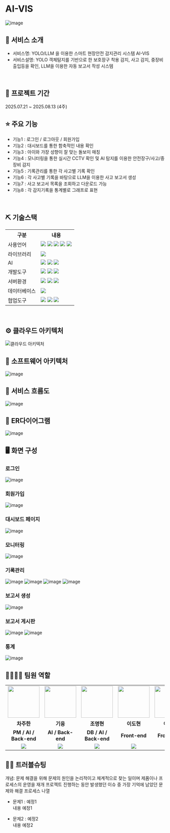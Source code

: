 # AI-VIS
![image](https://github.com/user-attachments/assets/bf1dce66-78f0-4ed6-83d2-9984f64b34e9)



## 👀 서비스 소개
* 서비스명: YOLO/LLM 을 이용한 스마트 현장안전 감지관리 시스템 AI-VIS
* 서비스설명: YOLO 객체탐지를 기반으로 한 보호장구 착용 감지, 사고 감지, 중장비 출입등을 확인, LLM을 이용한 자동 보고서 작성 시스템
<br>

## 📅 프로젝트 기간
2025.07.21 ~ 2025.08.13 (4주)


## ⭐ 주요 기능

* 기능1 : 로그인 / 로그아웃 / 회원가입
* 기능2 : 대시보드를 통한 함축적인 내용 확인
* 기능3 : 아이와 가장 성향이 잘 맞는 돌보미 매칭
* 기능4 : 모니터링을 통한 실시간 CCTV 확인 및 AI 탐지를 이용한 안전장구/사고/중장비 감지
* 기능5 : 기록관리를 통한 각 사고별 기록 확인
* 기능6 : 각 사고별 기록을 바탕으로 LLM을 이용한 사고 보고서 생성
* 기능7 : 사고 보고서 목록을 조회하고 다운로드 가능
* 기능8 : 각 감지기록을 통계별로 그래프로 표현
<br>

## ⛏ 기술스택
<table>
    <tr>
        <th>구분</th>
        <th>내용</th>
    </tr>
    <tr>
        <td>사용언어</td>
        <td>
            <img src="https://img.shields.io/badge/Java-007396?style=for-the-badge&logo=java&logoColor=white"/>
            <img src="https://img.shields.io/badge/HTML5-E34F26?style=for-the-badge&logo=HTML5&logoColor=white"/>
            <img src="https://img.shields.io/badge/CSS3-1572B6?style=for-the-badge&logo=CSS3&logoColor=white"/>
            <img src="https://img.shields.io/badge/JavaScript-F7DF1E?style=for-the-badge&logo=JavaScript&logoColor=white"/>
            <img src ="https://img.shields.io/badge/Python-3776AB.svg?&style=for-the-badge&logo=Python&logoColor=white"/>
        </td>
    </tr>
    <tr>
        <td>라이브러리</td>
        <td>
            <img src="https://img.shields.io/badge/react-61DAFB?style=for-the-badge&logo=react&logoColor=white"/>
        </td>
    </tr>
        <tr>
        <td>AI</td>
        <td>
            <img src="https://img.shields.io/badge/YOLO-111F68?style=for-the-badge&logo=yolo&logoColor=white"/>
            <img src="https://img.shields.io/badge/NAVER OCR-03C75A?style=for-the-badge&logo=Naver&logoColor=white"/>
            <img src="https://img.shields.io/badge/ChatGPT-412991?style=for-the-badge&logo=openai&logoColor=white"/>
        </td>
    </tr>
    <tr>
        <td>개발도구</td>
        <td>
            <img src="https://img.shields.io/badge/springboot-6DB33F?style=for-the-badge&logo=springboot&logoColor=white"/>
            <img src="https://img.shields.io/badge/VSCode-007ACC?style=for-the-badge&logo=VisualStudioCode&logoColor=white"/>
            <img src="https://img.shields.io/badge/jupyter-F37626?style=for-the-badge&logo=jupyter&logoColor=white"/>
        </td>
    </tr>
    <tr>
        <td>서버환경</td>
        <td>
            <img src="https://img.shields.io/badge/Apache%20Tomcat-F8DC75?style=for-the-badge&logo=apachetomcat&logoColor=black"/>
            <img src="https://img.shields.io/badge/flask-000000?style=for-the-badge&logo=flask&logoColor=white"/>
            <img src="https://img.shields.io/badge/NCP-03C75A?style=for-the-badge&logo=Naver&logoColor=white"/>
        </td>
    </tr>
    <tr>
        <td>데이터베이스</td>
        <td>
            <img src="https://img.shields.io/badge/MySQL-4479A1?style=for-the-badge&logo=mysql&logoColor=white"/>
        </td>
    </tr>
    <tr>
        <td>협업도구</td>
        <td>
            <img src="https://img.shields.io/badge/Git-F05032?style=for-the-badge&logo=Git&logoColor=white"/>
            <img src="https://img.shields.io/badge/GitHub-181717?style=for-the-badge&logo=GitHub&logoColor=white"/>
            <img src="https://img.shields.io/badge/discord-5865F2?style=for-the-badge&logo=discord&logoColor=white"/>
        </td>
    </tr>
</table>


<br>

## ⚙ 클라우드 아키텍처
![클라우드 아키텍처](https://github.com/user-attachments/assets/0ffe16f8-1f47-429c-b557-628a4b4e6c3d)
<br>


## 📌 소프트웨어 아키텍처
![image](https://github.com/user-attachments/assets/b398c9c0-78ae-44f5-80ac-dce97c76d144)
<br>

## 📌 서비스 흐름도
![image](https://github.com/user-attachments/assets/a9cf3be7-60b0-47be-a087-83115c30e07d)
<br>


## 📌 ER다이어그램
![image](https://github.com/user-attachments/assets/65efb1d6-6543-48cd-9d0a-94716c1e7e35)
<br>


## 🖥 화면 구성

### 로그인
![image](https://github.com/user-attachments/assets/15c633dc-26f4-4223-b418-157fcf742919)
<br>

### 회원가입
![image](https://github.com/user-attachments/assets/8d5045ce-97ac-4a68-a9e8-aa39ce16fc10)
<br>

### 대시보드 페이지
![image](https://github.com/user-attachments/assets/c33cfcdd-20c0-4fc6-9482-c7587093a76d)
<br>

### 모니터링
![image](https://github.com/user-attachments/assets/fc04af27-8960-4a9c-ad33-9f1a2056e8f1)
<br>

### 기록관리
![image](https://github.com/user-attachments/assets/570db902-5865-43eb-ab4c-6ee2218f01be)
![image](https://github.com/user-attachments/assets/40c03bc0-5f33-4319-acd6-b1d4cc994892)
![image](https://github.com/user-attachments/assets/fbb25229-8ba3-4f8f-b2b4-ceed4f70c687)
![image](https://github.com/user-attachments/assets/fa07b84e-ddcc-44b6-993a-ae0b64a4c56d)
<br>

### 보고서 생성
![image](https://github.com/user-attachments/assets/a4707ffa-d696-4b17-8969-b3b99334f05f)
<br>

### 보고서 게시판
![image](https://github.com/user-attachments/assets/0780f577-0477-4f44-8b75-da9d1657bbab)
![image](https://github.com/user-attachments/assets/53b6f152-f0d8-4a1c-9d11-dd25a547a61f)
<br>

### 통계
![image](https://github.com/user-attachments/assets/6ff1c1e4-87aa-4566-8fbd-c425e6435ef4)
<br>


## 👨‍👩‍👦‍👦 팀원 역할
<table>
  <tr>
    <td align="center"><img src="https://github.com/user-attachments/assets/71c745bb-4b7b-4f51-abc0-97c19f177c56" width="100" height="100"/></td>
    <td align="center"><img src="https://github.com/user-attachments/assets/71c745bb-4b7b-4f51-abc0-97c19f177c56" width="100" height="100"/></td>
    <td align="center"><img src="https://github.com/user-attachments/assets/71c745bb-4b7b-4f51-abc0-97c19f177c56" width="100" height="100"/></td>
    <td align="center"><img src="https://github.com/user-attachments/assets/71c745bb-4b7b-4f51-abc0-97c19f177c56" width="100" height="100"/></td>
    <td align="center"><img src="https://github.com/user-attachments/assets/71c745bb-4b7b-4f51-abc0-97c19f177c56" width="100" height="100"/></td>
  </tr>
  <tr>
    <td align="center"><strong>차주한</strong></td>
    <td align="center"><strong>기융</strong></td>
    <td align="center"><strong>조명현</strong></td>
    <td align="center"><strong>이도현</strong></td>
    <td align="center"><strong>이정민</strong></td>
  </tr>
  <tr>
    <td align="center"><b>PM / AI / Back-end</b></td>
    <td align="center"><b>AI / Back-end</b></td>
    <td align="center"><b>DB / AI / Back-end</b></td>
    <td align="center"><b>Front-end</b></td>
    <td align="center"><b>Front-end</b></td>
  <tr>
    <td align="center"><a href="https://github.com/cjhan5696" target='_blank'><img src="https://img.shields.io/badge/GitHub-181717?style=for-the-badge&logo=GitHub&logoColor=white"/></a></td>
    <td align="center"><a href="https://github.com/kiyung1234" target='_blank'><img src="https://img.shields.io/badge/GitHub-181717?style=for-the-badge&logo=GitHub&logoColor=white"/></a></td>
    <td align="center"><a href="https://github.com/xinixxx" target='_blank'><img src="https://img.shields.io/badge/GitHub-181717?style=for-the-badge&logo=GitHub&logoColor=white"/></a></td>
    <td align="center"><a href="https://github.com/DoHyeonL" target='_blank'><img src="https://img.shields.io/badge/GitHub-181717?style=for-the-badge&logo=GitHub&logoColor=white"/></a></td>
    <td align="center"><a href="https://github.com/Lee01244" target='_blank'><img src="https://img.shields.io/badge/GitHub-181717?style=for-the-badge&logo=GitHub&logoColor=white"/></a></td>
  </tr>
</table>

## 🤾‍♂️ 트러블슈팅
개념: 문제 해결을 위해 문제의 원인을 논리적이고 체계적으로 찾는 일이며 제품이나 프로세스의 운영을 재개
프로젝트 진행하는 동안 발생했던 이슈 중 가장 기억에 남았던 문제와 해결 프로세스 나열
  
* 문제1 : 예정1<br>
  내용 예정1
 
* 문제2 : 예정2<br>
  내용 예정2
